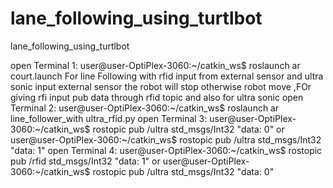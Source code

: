 # lane_following_using_turtlbot
lane_following_using_turtlbot

open Terminal 1:
user@user-OptiPlex-3060:~/catkin_ws$ roslaunch ar court.launch 
For line Following with rfid input from external sensor and ultra sonic input external sensor the robot will stop otherwise robot move ,FOr giving rfi input pub data through rfid topic and also for ultra sonic 
open Terminal 2:
user@user-OptiPlex-3060:~/catkin_ws$ roslaunch ar line_follower_with ultra_rfid.py
open Terminal 3:
user@user-OptiPlex-3060:~/catkin_ws$ rostopic pub /ultra std_msgs/Int32 "data: 0" 
or 
user@user-OptiPlex-3060:~/catkin_ws$ rostopic pub /ultra std_msgs/Int32 "data: 1" 
open Terminal 4:
user@user-OptiPlex-3060:~/catkin_ws$ rostopic pub /rfid std_msgs/Int32 "data: 1" 
or 
user@user-OptiPlex-3060:~/catkin_ws$ rostopic pub /ultra std_msgs/Int32 "data: 0" 
